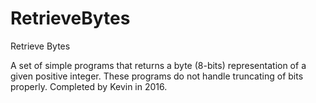 # RetrieveBytes
Retrieve Bytes

A set of simple programs that returns a byte (8-bits) representation of a given positive integer. These programs do not handle truncating of bits properly. Completed by Kevin in 2016.
